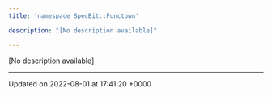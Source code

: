```yaml
---
title: 'namespace SpecBit::Functown'

description: "[No description available]"

---
```







[No description available]






-------------------------------

Updated on 2022-08-01 at 17:41:20 +0000